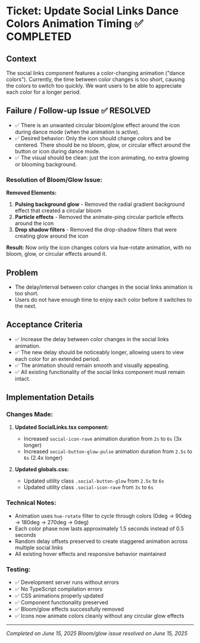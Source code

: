 # Ticket: Update Social Links Dance Colors Animation Timing ✅ COMPLETED

## Context

The social links component features a color-changing animation ("dance colors"). Currently, the time between color changes is too short, causing the colors to switch too quickly. We want users to be able to appreciate each color for a longer period.

## Failure / Follow-up Issue ✅ RESOLVED

- ✅ There is an unwanted circular bloom/glow effect around the icon during dance mode (when the animation is active).
- ✅ Desired behavior: Only the icon should change colors and be centered. There should be no bloom, glow, or circular effect around the button or icon during dance mode.
- ✅ The visual should be clean: just the icon animating, no extra glowing or blooming background.

### Resolution of Bloom/Glow Issue:

**Removed Elements:**
1. **Pulsing background glow** - Removed the radial gradient background effect that created a circular bloom
2. **Particle effects** - Removed the animate-ping circular particle effects around the icon
3. **Drop shadow filters** - Removed the drop-shadow filters that were creating glow around the icon

**Result:** Now only the icon changes colors via hue-rotate animation, with no bloom, glow, or circular effects around it.

## Problem

- The delay/interval between color changes in the social links animation is too short.
- Users do not have enough time to enjoy each color before it switches to the next.

## Acceptance Criteria

- ✅ Increase the delay between color changes in the social links animation.
- ✅ The new delay should be noticeably longer, allowing users to view each color for an extended period.
- ✅ The animation should remain smooth and visually appealing.
- ✅ All existing functionality of the social links component must remain intact.

## Implementation Details

### Changes Made:

1. **Updated SocialLinks.tsx component:**

   - Increased `social-icon-rave` animation duration from `2s` to `6s` (3x longer)
   - Increased `social-button-glow-pulse` animation duration from `2.5s` to `6s` (2.4x longer)

2. **Updated globals.css:**
   - Updated utility class `.social-button-glow` from `2.5s` to `6s`
   - Updated utility class `.social-icon-rave` from `3s` to `6s`

### Technical Notes:

- Animation uses `hue-rotate` filter to cycle through colors (0deg → 90deg → 180deg → 270deg → 0deg)
- Each color phase now lasts approximately 1.5 seconds instead of 0.5 seconds
- Random delay offsets preserved to create staggered animation across multiple social links
- All existing hover effects and responsive behavior maintained

### Testing:

- ✅ Development server runs without errors
- ✅ No TypeScript compilation errors
- ✅ CSS animations properly updated
- ✅ Component functionality preserved
- ✅ Bloom/glow effects successfully removed
- ✅ Icons now animate colors cleanly without any circular glow effects

---

_Completed on June 15, 2025_
_Bloom/glow issue resolved on June 15, 2025_

